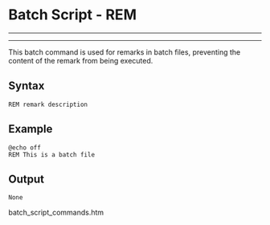 # Batch Script - REM

---



---

This batch command is used for remarks in batch files, preventing the content of the remark from being executed.

## Syntax

```
REM remark description
```

## Example

```
@echo off 
REM This is a batch file
```

## Output

```
None
```

batch\_script\_commands.htm

